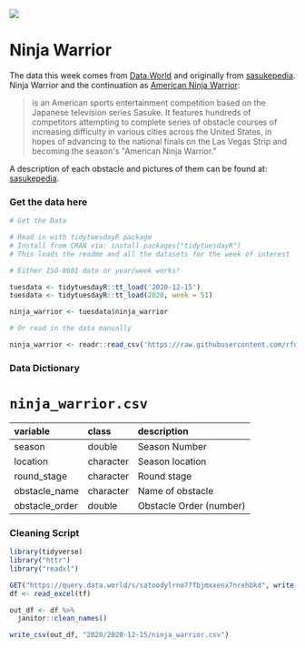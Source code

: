 ![](https://cdn.vox-cdn.com/thumbor/VJSeiE_04-2L8OnIalSFerfonbA=/0x0:1000x666/1200x800/filters:focal(420x253:580x413)/cdn.vox-cdn.com/uploads/chorus_image/image/67324005/NUP_187464_0178.0.jpg)

# Ninja Warrior

The data this week comes from [Data.World](https://data.world/ninja/anw-obstacle-history) and originally from [sasukepedia](https://sasukepedia.fandom.com/wiki/List_of_American_Ninja_Warrior_obstacles). Ninja Warrior and the continuation as [American Ninja Warrior](https://en.wikipedia.org/wiki/American_Ninja_Warrior):  

> is an American sports entertainment competition based on the Japanese television series Sasuke. It features hundreds of competitors attempting to complete series of obstacle courses of increasing difficulty in various cities across the United States, in hopes of advancing to the national finals on the Las Vegas Strip and becoming the season's "American Ninja Warrior."

A description of each obstacle and pictures of them can be found at: 
[sasukepedia](https://sasukepedia.fandom.com/wiki/List_of_American_Ninja_Warrior_Obstacles_(Description)).


### Get the data here

```r
# Get the Data

# Read in with tidytuesdayR package 
# Install from CRAN via: install.packages("tidytuesdayR")
# This loads the readme and all the datasets for the week of interest

# Either ISO-8601 date or year/week works!

tuesdata <- tidytuesdayR::tt_load('2020-12-15')
tuesdata <- tidytuesdayR::tt_load(2020, week = 51)

ninja_warrior <- tuesdata$ninja_warrior

# Or read in the data manually

ninja_warrior <- readr::read_csv('https://raw.githubusercontent.com/rfordatascience/tidytuesday/main/data/2020/2020-12-15/ninja_warrior.csv')

```
### Data Dictionary

# `ninja_warrior.csv`

|variable       |class     |description |
|:--------------|:---------|:-----------|
|season         |double    | Season Number |
|location       |character | Season location |
|round_stage    |character | Round stage |
|obstacle_name  |character | Name of obstacle |
|obstacle_order |double    | Obstacle Order (number) |

### Cleaning Script


```r
library(tidyverse)
library("httr")
library("readxl")

GET("https://query.data.world/s/satoodylrno77fbjmxxenx7nrehbkd", write_disk(tf <- tempfile(fileext = ".xlsx")))
df <- read_excel(tf)

out_df <- df %>% 
  janitor::clean_names()

write_csv(out_df, "2020/2020-12-15/ninja_warrior.csv")
```
